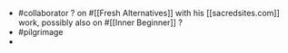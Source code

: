 - #collaborator ? on #[[Fresh Alternatives]] with his [[sacredsites.com]] work, possibly also on #[[Inner Beginner]] ?
- #pilgrimage
-